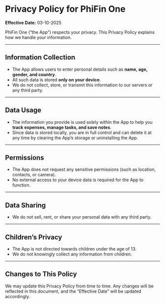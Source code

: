# Privacy Policy for PhiFin One  

**Effective Date:** 03-10-2025  

PhiFin One (“the App”) respects your privacy. This Privacy Policy explains how we handle your information.  

---

## Information Collection  
- The App allows users to enter personal details such as **name, age, gender, and country**.  
- All such data is stored **only on your device**.  
- We do not collect, store, or transmit this information to our servers or any third party.  

---

## Data Usage  
- The information you provide is used solely within the App to help you **track expenses, manage tasks, and save notes**.  
- Since data is stored locally, you are in full control and can delete it at any time by clearing the App’s storage or uninstalling the App.  

---

## Permissions  
- The App does not request any sensitive permissions (such as location, contacts, or camera).  
- No external access to your device data is required for the App to function.  

---

## Data Sharing  
- We do not sell, rent, or share your personal data with any third party.  

---

## Children’s Privacy  
- The App is not directed towards children under the age of 13.  
- We do not knowingly collect any information from children.  

---

## Changes to This Policy  
We may update this Privacy Policy from time to time. Any changes will be reflected in this document, and the “Effective Date” will be updated accordingly.  
